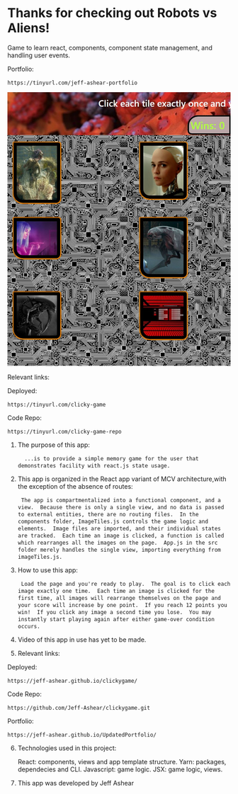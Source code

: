 # Thanks for checking out Robots vs Aliens!
Game to learn react, components, component state management, and handling user events.

Portfolio:

    https://tinyurl.com/jeff-ashear-portfolio

![Welcome](./src/images/clickyGame.jpg)


Relevant links: 

Deployed:

    https://tinyurl.com/clicky-game

Code Repo:

    https://tinyurl.com/clicky-game-repo




1. The purpose of this app:

         ...is to provide a simple memory game for the user that demonstrates facility with react.js state usage.


2. This app is organized in the React app variant of MCV architecture,with the exception of the absence of routes:

        The app is compartmentalized into a functional component, and a view.  Because there is only a single view, and no data is passed to external entities, there are no routing files.  In the components folder, ImageTiles.js controls the game logic and elements.  Image files are imported, and their individual states are tracked.  Each time an image is clicked, a function is called which rearranges all the images on the page.  App.js in the src folder merely handles the single view, importing everything from imageTiles.js.

3. How to use this app:

        Load the page and you're ready to play.  The goal is to click each image exactly one time.  Each time an image is clicked for the first time, all images will rearrange themselves on the page and your score will increase by one point.  If you reach 12 points you win!  If you click any image a second time you lose.  You may instantly start playing again after either game-over condition occurs.

4.  Video of this app in use has yet to be made.

5. Relevant links:

Deployed:

    https://jeff-ashear.github.io/clickygame/

Code Repo:

    https://github.com/Jeff-Ashear/clickygame.git

Portfolio:

    https://jeff-ashear.github.io/UpdatedPortfolio/


6. Technologies used in this project:

    React: components, views and app template structure.
    Yarn: packages, dependecies and CLI.
    Javascript: game logic.
    JSX: game logic, views.

7. This app was developed by Jeff Ashear
